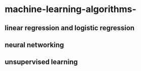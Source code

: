 # machine-learning-algorithms-


## linear regression and logistic regression

## neural networking

## unsupervised learning 
